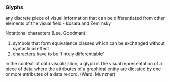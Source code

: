 ### Glyphs
any discrete piece of visual information that can be differentiated from other elements of the visual field - kosara and Zeminsky

Notational characters (Lee, Goodman):
1. symbols that form equivalence classes which can be exchanged without syntactical effect
2. characters have to be 'fintely differentiable' 

In the context of data visualization, a glyph is the visual representation of a piece of data where the attributes of a graphical entity are dictated by one or more attributes of a data record. (Ward, Munzner)